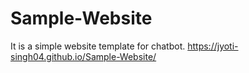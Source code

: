 # Sample-Website
It is a simple website template for chatbot.
https://jyoti-singh04.github.io/Sample-Website/
